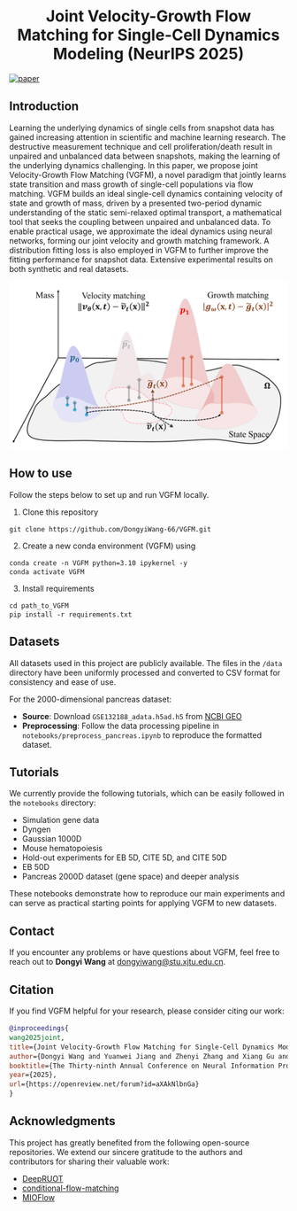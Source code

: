 <h1 align="center">Joint Velocity-Growth Flow Matching for Single-Cell Dynamics Modeling (NeurIPS 2025)</h1>

[![paper](https://img.shields.io/badge/arXiv-Paper-<COLOR>.svg)](https://arxiv.org/pdf/2505.13413)

## Introduction

Learning the underlying dynamics of single cells from snapshot data has gained increasing attention in scientific and machine learning research. The destructive measurement technique and cell proliferation/death result in unpaired and unbalanced data between snapshots, making the learning of the underlying dynamics challenging. In this paper, we propose joint Velocity-Growth Flow Matching (VGFM), a novel paradigm that jointly learns state transition and mass growth of single-cell populations via flow matching. VGFM builds an ideal single-cell dynamics containing velocity of state and growth of mass, driven by a presented two-period dynamic understanding of the static semi-relaxed optimal transport, a mathematical tool that seeks the coupling between unpaired and unbalanced data. To enable practical usage, we approximate the ideal dynamics using neural networks, forming our joint velocity and growth matching framework. A distribution fitting loss is also employed in VGFM to further improve the fitting performance for snapshot data. Extensive experimental results on both synthetic and real datasets.

![Overview](figs/overview.png)

## How to use

Follow the steps below to set up and run VGFM locally.

1. Clone this repository

```vim
git clone https://github.com/DongyiWang-66/VGFM.git
```

2. Create a new conda environment (VGFM) using

```vim
conda create -n VGFM python=3.10 ipykernel -y
conda activate VGFM
```

3. Install requirements

```vim
cd path_to_VGFM
pip install -r requirements.txt
```

## Datasets

All datasets used in this project are publicly available. The files in the `/data` directory have been uniformly processed and converted to CSV format for consistency and ease of use.

For the 2000-dimensional pancreas dataset:

- **Source**: Download `GSE132188_adata.h5ad.h5` from [NCBI GEO](https://www.ncbi.nlm.nih.gov/geo/query/acc.cgi?acc=GSE132188)
- **Preprocessing**: Follow the data processing pipeline in `notebooks/preprocess_pancreas.ipynb` to reproduce the formatted dataset.

## Tutorials

We currently provide the following tutorials, which can be easily followed in the `notebooks` directory:

- Simulation gene data
- Dyngen
- Gaussian 1000D
- Mouse hematopoiesis
- Hold-out experiments for EB 5D, CITE 5D, and CITE 50D
- EB 50D
- Pancreas 2000D dataset (gene space) and deeper analysis

These notebooks demonstrate how to reproduce our main experiments and can serve as practical starting points for applying VGFM to new datasets.

## Contact

If you encounter any problems or have questions about VGFM, feel free to reach out to **Dongyi Wang** at [dongyiwang@stu.xjtu.edu.cn](mailto:dongyiwang@stu.xjtu.edu.cn).

## Citation

If you find VGFM helpful for your research, please consider citing our work:

```bibtex
@inproceedings{
wang2025joint,
title={Joint Velocity-Growth Flow Matching for Single-Cell Dynamics Modeling},
author={Dongyi Wang and Yuanwei Jiang and Zhenyi Zhang and Xiang Gu and Peijie Zhou and Jian Sun},
booktitle={The Thirty-ninth Annual Conference on Neural Information Processing Systems},
year={2025},
url={https://openreview.net/forum?id=aXAkNlbnGa}
}
```

## Acknowledgments

This project has greatly benefited from the following open-source repositories. We extend our sincere gratitude to the authors and contributors for sharing their valuable work:

- [DeepRUOT](https://github.com/zhenyiizhang/DeepRUOT)
- [conditional-flow-matching](https://github.com/atong01/conditional-flow-matching)
- [MIOFlow](https://github.com/KrishnaswamyLab/MIOFlow)
